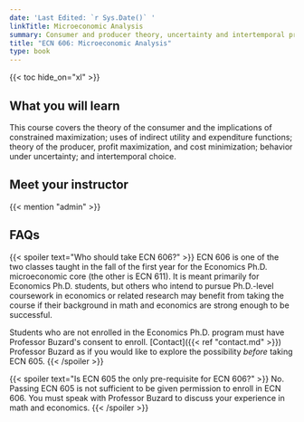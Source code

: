 ```yaml
---
date: 'Last Edited: `r Sys.Date()` '
linkTitle: Microeconomic Analysis
summary: Consumer and producer theory, uncertainty and intertemporal preferences for Economics Ph.D. students
title: "ECN 606: Microeconomic Analysis"
type: book
---
```


{{< toc hide_on="xl" >}}

## What you will learn

This course covers the theory of the consumer and the implications of constrained maximization; uses of indirect utility and expenditure functions; theory of the producer, profit maximization, and cost minimization; behavior under uncertainty; and intertemporal choice.


## Meet your instructor

{{< mention "admin" >}}


## FAQs

{{< spoiler text="Who should take ECN 606?" >}}
ECN 606 is one of the two classes taught in the fall of the first year for the Economics Ph.D. microeconomic core (the other is ECN 611). It is meant primarily for Economics Ph.D. students, but others who intend to pursue Ph.D.-level coursework in economics or related research may benefit from taking the course if their background in math and economics are strong enough to be successful.

Students who are not enrolled in the Economics Ph.D. program must have Professor Buzard's consent to enroll. [Contact]({{< ref "contact.md" >}}) Professor Buzard as if you would like to explore the possibility *before* taking ECN 605.
{{< /spoiler >}}

{{< spoiler text="Is ECN 605 the only pre-requisite for ECN 606?" >}}
No. Passing ECN 605 is not sufficient to be given permission to enroll in ECN 606. You must speak with Professor Buzard to discuss your experience in math and economics.
{{< /spoiler >}}